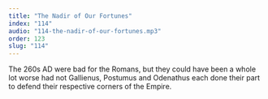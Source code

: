 ```yaml
---
title: "The Nadir of Our Fortunes"
index: "114"
audio: "114-the-nadir-of-our-fortunes.mp3"
order: 123
slug: "114"
---
```


The 260s AD were bad for the Romans, but they could have been a whole lot worse had not Gallienus, Postumus and Odenathus each done their part to defend their respective corners of the Empire.



